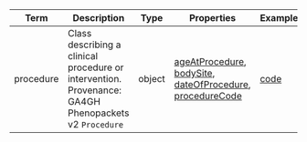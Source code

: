 |Term | Description | Type | Properties | Example | Enum|
| ---| ---| ---| ---| ---| --- |
| procedure | Class describing a clinical procedure or intervention. Provenance: GA4GH Phenopackets v2 `Procedure` | object | [ageAtProcedure](./ageAtProcedure.md), [bodySite](./bodySite.md), [dateOfProcedure](./dateOfProcedure.md), [procedureCode](./procedureCode.md) | [code](./code.md) | NA|
